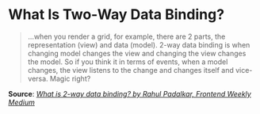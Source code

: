 # What Is Two-Way Data Binding?

> ...when you render a grid, for example, there are 2 parts, the representation (view) and data (model). 2-way data binding is when changing model changes the view and changing the view changes the model. So if you think it in terms of events, when a model changes, the view listens to the change and changes itself and vice-versa. Magic right?

**Source**: *[What is 2-way data binding? by Rahul Padalkar, Frontend Weekly Medium](https://medium.com/front-end-weekly/what-is-2-way-data-binding-44dd8082e48e)*